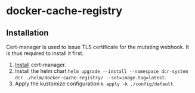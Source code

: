 # docker-cache-registry

## Installation

Cert-manager is used to issue TLS certificate for the mutating webhook. It is thus required to install it first.

1. [Install](https://cert-manager.io/docs/installation/) cert-manager.
1. Install the helm chart `helm upgrade --install --namespace dcr-system dcr ./helm/docker-cache-registry/ --set=image.tag=latest`.
1. Apply the kustomize configuration `k apply -k ./config/default`.
